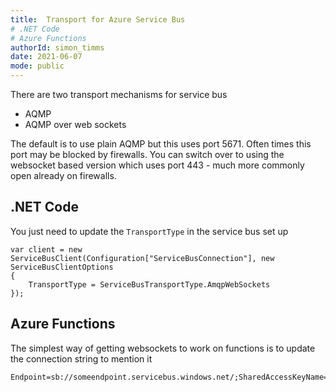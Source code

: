 ```yaml
---
title:  Transport for Azure Service Bus
# .NET Code
# Azure Functions
authorId: simon_timms
date: 2021-06-07
mode: public
---
```




There are two transport mechanisms for service bus 
* AQMP
* AQMP over web sockets

The default is to use plain AQMP but this uses port 5671. Often times this port may be blocked by firewalls. You can switch over to using the websocket based version which uses port 443 - much more commonly open already on firewalls. 

## .NET Code

You just need to update the `TransportType` in the service bus set up

```
var client = new ServiceBusClient(Configuration["ServiceBusConnection"], new ServiceBusClientOptions
{
    TransportType = ServiceBusTransportType.AmqpWebSockets
});
```

## Azure Functions

The simplest way of getting websockets to work on functions is to update the connection string to mention it

```
Endpoint=sb://someendpoint.servicebus.windows.net/;SharedAccessKeyName=SenderPolicy;SharedAccessKey=asecretkey;TransportType=AmqpWebSockets
```